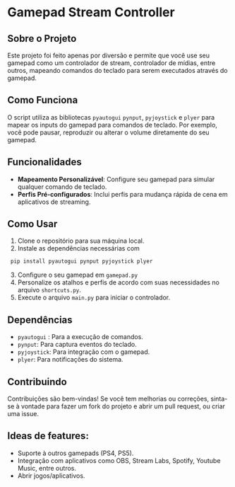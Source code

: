 # Gamepad Stream Controller

## Sobre o Projeto
Este projeto foi feito apenas por diversão e permite que você use seu gamepad como um controlador de stream, controlador de mídias, entre outros, mapeando comandos do teclado para serem executados através do gamepad.

## Como Funciona
O script utiliza as bibliotecas `pyautogui` `pynput`, `pyjoystick` e `plyer` para mapear os inputs do gamepad para comandos de teclado. Por exemplo, você pode pausar, reproduzir ou alterar o volume diretamente do seu gamepad.

## Funcionalidades
- **Mapeamento Personalizável**: Configure seu gamepad para simular qualquer comando de teclado.
- **Perfis Pré-configurados**: Inclui perfis para mudança rápida de cena em aplicativos de streaming.

## Como Usar
1. Clone o repositório para sua máquina local.
2. Instale as dependências necessárias com
```bash
 pip install pyautogui pynput pyjoystick plyer
```
3. Configure o seu gamepad em `gamepad.py`
4. Personalize os atalhos e perfis de acordo com suas necessidades no arquivo `shortcuts.py`.
5. Execute o arquivo `main.py` para iniciar o controlador.

## Dependências
- `pyautogui` : Para a execução de comandos.
- `pynput`: Para captura eventos do teclado.
- `pyjoystick`: Para integração com o gamepad.
- `plyer`: Para notificações do sistema.

## Contribuindo
Contribuições são bem-vindas! Se você tem melhorias ou correções, sinta-se à vontade para fazer um fork do projeto e abrir um pull request, ou criar uma issue.

## Ideas de features:
- Suporte à outros gamepads (PS4, PS5).
- Integração com aplicativos como OBS, Stream Labs, Spotify, Youtube Music, entre outros.
- Abrir jogos/aplicativos.
